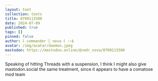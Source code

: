 ```yaml
---
layout: toot
collection: toots
title: 0709113500
date: 2024-07-09
published: true
tags: []
pinned: false
author: ⸸ commander ░ nova ⸸ :~$
avatar: /img/avatar/daemon.jpeg
mastodon: https://mastodon.online/@cmdr_nova/0709113500
---
```


Speaking of hitting Threads with a suspension, I think I might also give mastodon.social the same treatment, since it appears to have a comatose mod team
